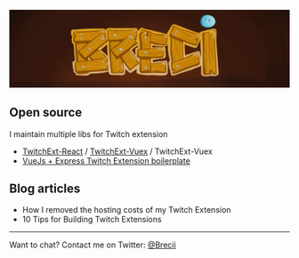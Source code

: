 ![Breci](https://github.com/Breci/Breci/blob/master/breci.png)

## Open source

I maintain multiple libs for Twitch extension

- [TwitchExt-React](https://github.com/Breci/twitch-ext-react) / [TwitchExt-Vuex](https://github.com/Breci/twitchext-vuex) / TwitchExt-Vuex
- [VueJs + Express Twitch Extension boilerplate](https://github.com/Breci/Twitch_extension_Vue_Express_Boilerplate)

## Blog articles

- How I removed the hosting costs of my Twitch Extension
- 10 Tips for Building Twitch Extensions

_____________________

Want to chat? Contact me on Twitter: [@Brecii](https://twitter.com/Brecii)
